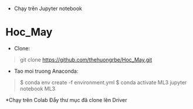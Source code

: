 *  Chạy trên Jupyter notebook
# Hoc_May
* Clone:
> git clone https://github.com/thehuongrbe/Hoc_May.git
* Tao moi truong Anaconda:
> $ conda env create -f environment.yml
> $ conda activate ML3
> jupyter notebook ML3

*Chạy trên Colab
Đẩy thư mục đã clone lên Driver


      
